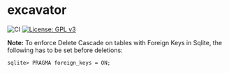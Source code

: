 # excavator   
![CI](https://github.com/ichnion/excavator/workflows/CI/badge.svg)
[![License: GPL v3](https://img.shields.io/badge/License-GPLv3-blue.svg)](https://www.gnu.org/licenses/gpl-3.0)



**Note:** To enforce Delete Cascade on tables with Foreign Keys in Sqlite, the following has to be set before deletions:

```
sqlite> PRAGMA foreign_keys = ON;
```
